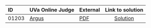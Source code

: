 | ID | UVa Online Judge | External | Link to solution |
|:---|:---|:---|:---:|
| 01203 | [Argus](https://onlinejudge.org/index.php?option=onlinejudge&Itemid=8&page=show_problem&problem=3644) | [PDF](https://onlinejudge.org/external/12/1203.pdf) | [Solution](https%3A//github.com/versenyi98/programming-contests/tree/master/UVa%20Online%20Judge/01203%2520-%2520Argus)|
